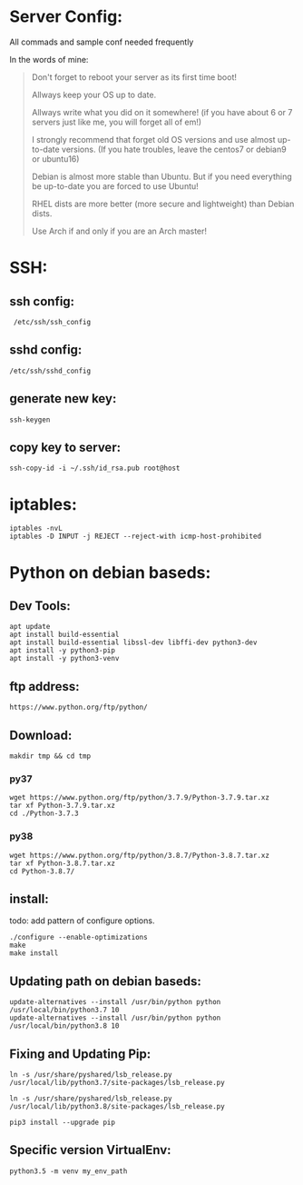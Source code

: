 # Server Config:
All commads and sample conf needed frequently

In the words of mine:
> Don't forget to reboot your server as its first time boot!
> 
> Allways keep your OS up to date.
> 
> Allways write what you did on it somewhere! (if you have about 6 or 7 servers just like me, you will forget all of em!)
> 
> I strongly recommend that forget old OS versions and use almost up-to-date versions. (If you hate troubles, leave the centos7 or debian9 or ubuntu16)
> 
> Debian is almost more stable than Ubuntu. But if you need everything be up-to-date you are forced to use Ubuntu!
> 
> RHEL dists are more better (more secure and lightweight) than Debian dists.
> 
> Use Arch if and only if you are an Arch master!

# SSH: 

## ssh config:
```
 /etc/ssh/ssh_config
```
## sshd config:
```
/etc/ssh/sshd_config
```
## generate new key:
```
ssh-keygen
```
## copy key to server:
```
ssh-copy-id -i ~/.ssh/id_rsa.pub root@host
```

# iptables:
```
iptables -nvL
iptables -D INPUT -j REJECT --reject-with icmp-host-prohibited
```

# Python on debian baseds:
## Dev Tools:
```
apt update
apt install build-essential
apt install build-essential libssl-dev libffi-dev python3-dev
apt install -y python3-pip
apt install -y python3-venv
```
## ftp address:
```https://www.python.org/ftp/python/```
## Download:
```
makdir tmp && cd tmp
```
### py37
```
wget https://www.python.org/ftp/python/3.7.9/Python-3.7.9.tar.xz
tar xf Python-3.7.9.tar.xz
cd ./Python-3.7.3 
```
### py38
```
wget https://www.python.org/ftp/python/3.8.7/Python-3.8.7.tar.xz
tar xf Python-3.8.7.tar.xz 
cd Python-3.8.7/
```
## install:
todo: add pattern of configure options.
```
./configure --enable-optimizations 
make
make install
```
## Updating path on debian baseds:
```
update-alternatives --install /usr/bin/python python /usr/local/bin/python3.7 10
update-alternatives --install /usr/bin/python python /usr/local/bin/python3.8 10
```
## Fixing and Updating Pip:
```
ln -s /usr/share/pyshared/lsb_release.py /usr/local/lib/python3.7/site-packages/lsb_release.py

ln -s /usr/share/pyshared/lsb_release.py /usr/local/lib/python3.8/site-packages/lsb_release.py

pip3 install --upgrade pip
```
## Specific version VirtualEnv:
```
python3.5 -m venv my_env_path
```





